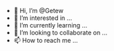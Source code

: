 - 👋 Hi, I’m @Getew
- 👀 I’m interested in ...
- 🌱 I’m currently learning ...
- 💞️ I’m looking to collaborate on ...
- 📫 How to reach me ...

<!---
Getew/Getew is a ✨ special ✨ repository because its `README.md` (this file) appears on your GitHub profile.
You can click the Preview link to take a look at your changes.
--->
